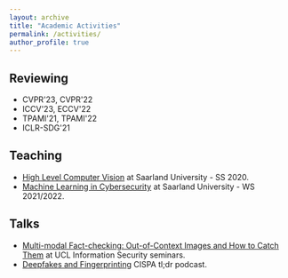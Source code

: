 ```yaml
---
layout: archive
title: "Academic Activities"
permalink: /activities/
author_profile: true
---
```


## Reviewing
* CVPR'23, CVPR'22
* ICCV'23, ECCV'22
* TPAMI'21, TPAMI'22
* ICLR-SDG'21

## Teaching
* [High Level Computer Vision](https://cms.sic.saarland/hlcvss20/) at Saarland University - SS 2020.
* [Machine Learning in Cybersecurity](https://cms.cispa.saarland/mlcysecws2122/) at Saarland University - WS 2021/2022.

## Talks
* [Multi-modal Fact-checking: Out-of-Context Images and How to Catch Them](https://www.youtube.com/watch?v=JKwRA-PM4xI&ab_channel=UCLInformationSecurityResearchGroup) at UCL Information Security seminars.
* [Deepfakes and Fingerprinting](https://cispa.de/en/deepfakes) CISPA tl;dr podcast.
